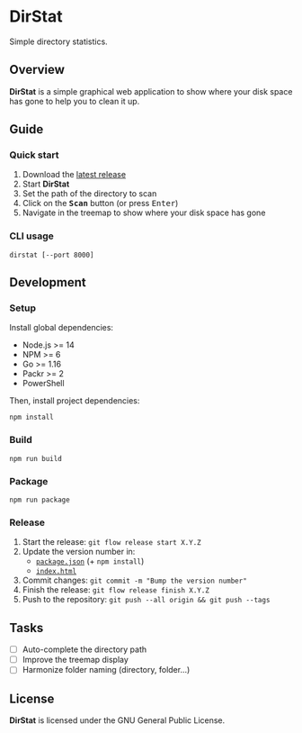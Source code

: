 # DirStat

Simple directory statistics.

## Overview

**DirStat** is a simple graphical web application to show
where your disk space has gone to help you to clean it up.

## Guide

### Quick start

1. Download the [latest release](https://github.com/GaelGirodon/dirstat/releases)
2. Start **DirStat**
3. Set the path of the directory to scan
4. Click on the <kbd>**Scan**</kbd> button (or press <kbd>Enter</kbd>)
5. Navigate in the treemap to show where your disk space has gone

### CLI usage

```shell
dirstat [--port 8000]
```

## Development

### Setup

Install global dependencies:

- Node.js >= 14
- NPM >= 6
- Go >= 1.16
- Packr >= 2
- PowerShell

Then, install project dependencies:

```shell
npm install
```

### Build

```shell
npm run build
```

### Package

```shell
npm run package
```

### Release

1. Start the release: `git flow release start X.Y.Z`
2. Update the version number in:
   - [`package.json`](package.json) (+ `npm install`)
   - [`index.html`](web/index.html)
3. Commit changes: `git commit -m "Bump the version number"`
4. Finish the release: `git flow release finish X.Y.Z`
5. Push to the repository: `git push --all origin && git push --tags`

## Tasks

- [ ] Auto-complete the directory path
- [ ] Improve the treemap display
- [ ] Harmonize folder naming (directory, folder...)

## License

**DirStat** is licensed under the GNU General Public License.
